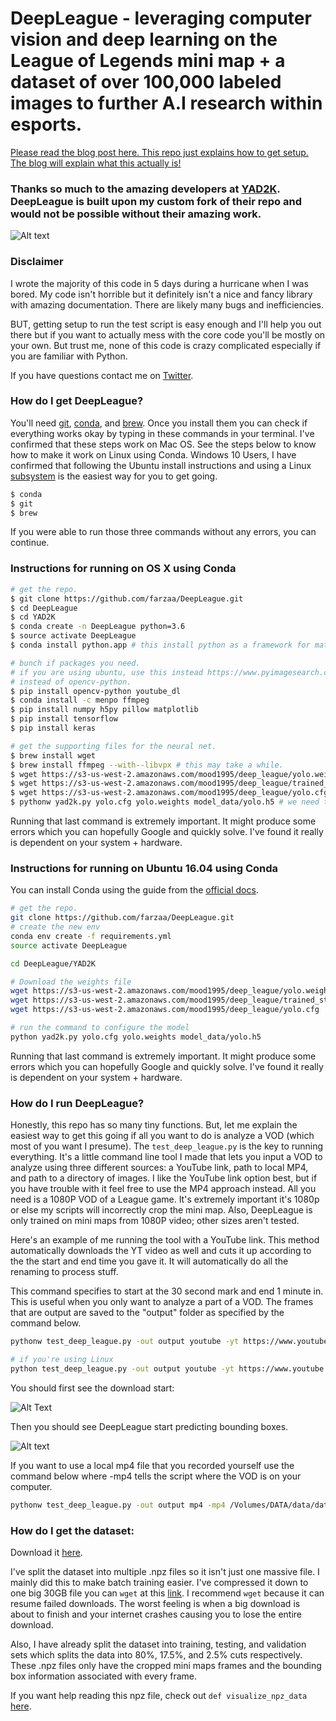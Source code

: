# DeepLeague - leveraging computer vision and deep learning on the League of Legends mini map + a dataset of over 100,000 labeled images to further A.I research within esports.

[Please read the blog post here. This repo just explains how to get setup. The blog will explain what this actually is!](https://medium.com/p/d275fd17c4e0/)

### Thanks so much to the amazing developers at [YAD2K](https://github.com/allanzelener/YAD2K). DeepLeague is built upon my custom fork of their repo and would not be possible without their amazing work.

![Alt text](https://media.giphy.com/media/3ohc0PVVsgt578uBkA/giphy.gif)
### Disclaimer
I wrote the majority of this code in 5 days during a hurricane when I was bored. My code isn't horrible but it definitely isn't a nice and fancy library with amazing documentation. There are likely many bugs and inefficiencies.

BUT, getting setup to run the test script is easy enough and I'll help you out there but if you want to actually mess with the core code you'll be mostly on your own. But trust me, none of this code is crazy complicated especially if you are familiar with Python.

If you have questions contact me on [Twitter](https://twitter.com/FarzaTV).

### How do I get DeepLeague?

You'll need [git](https://git-scm.com/book/en/v2/Getting-Started-Installing-Git), [conda](https://conda.io/docs/user-guide/install/index.html), and [brew](https://brew.sh/). Once you install them you can check if everything works okay by typing in these commands in your terminal. I've confirmed that these steps work on Mac OS. See the steps below to know how to make it work on Linux using Conda. Windows 10 Users, I have confirmed that following the Ubuntu install instructions and using a Linux [subsystem](https://docs.microsoft.com/en-us/windows/wsl/install-win10) is the easiest
way for you to get going.


```sh
$ conda
$ git
$ brew
```

If you were able to run those three commands without any errors, you can continue.

### Instructions for running on OS X using Conda

```sh
# get the repo.
$ git clone https://github.com/farzaa/DeepLeague.git
$ cd DeepLeague
$ cd YAD2K
$ conda create -n DeepLeague python=3.6
$ source activate DeepLeague
$ conda install python.app # this install python as a framework for mat plot lib.

# bunch if packages you need.
# if you are using ubuntu, use this instead https://www.pyimagesearch.com/2016/10/24/ubuntu-16-04-how-to-install-opencv/
# instead of opencv-python.
$ pip install opencv-python youtube_dl
$ conda install -c menpo ffmpeg
$ pip install numpy h5py pillow matplotlib
$ pip install tensorflow
$ pip install keras

# get the supporting files for the neural net.
$ brew install wget
$ brew install ffmpeg --with--libvpx # this may take a while.
$ wget https://s3-us-west-2.amazonaws.com/mood1995/deep_league/yolo.weights
$ wget https://s3-us-west-2.amazonaws.com/mood1995/deep_league/trained_stage_3_best.h5
$ wget https://s3-us-west-2.amazonaws.com/mood1995/deep_league/yolo.cfg
$ pythonw yad2k.py yolo.cfg yolo.weights model_data/yolo.h5 # we need to use pythonw when calling DeepLeague!
```
Running that last command is extremely important. It might produce some errors which you can hopefully Google and quickly solve. I've found it really is dependent on your system + hardware.

### Instructions for running on Ubuntu 16.04 using Conda

You can install Conda using the guide from  the [official docs](https://conda.io/docs/user-guide/install/linux.html).

```sh
# get the repo.
git clone https://github.com/farzaa/DeepLeague.git
# create the new env
conda env create -f requirements.yml
source activate DeepLeague

cd DeepLeague/YAD2K

# Download the weights file
wget https://s3-us-west-2.amazonaws.com/mood1995/deep_league/yolo.weights
wget https://s3-us-west-2.amazonaws.com/mood1995/deep_league/trained_stage_3_best.h5
wget https://s3-us-west-2.amazonaws.com/mood1995/deep_league/yolo.cfg

# run the command to configure the model
python yad2k.py yolo.cfg yolo.weights model_data/yolo.h5
```

Running that last command is extremely important. It might produce some errors which you can hopefully Google and quickly solve. I've found it really is dependent on your system + hardware.


### How do I run DeepLeague?
Honestly, this repo has so many tiny functions. But, let me explain the easiest way to get this going if all you want to do is analyze a VOD (which most of you want I presume). The ```test_deep_league.py``` is the key to running everything. It's a little command line tool I made that lets you input a VOD to analyze using three different sources: a YouTube link, path to local MP4, and path to a directory of images. I like the YouTube link option best, but if you have trouble with it feel free to use the MP4 approach instead. All you need is a 1080P VOD of a League game. It's extremely important it's 1080p or else my scripts will incorrectly crop the mini map. Also, DeepLeague is only trained on mini maps from 1080P video; other sizes aren't tested.

Here's an example of me running the tool with a YouTube link. This method automatically downloads the YT video as well and cuts it up according to the the start and end time you gave it. It will automatically do all the renaming to process stuff.

This command specifies to start at the 30 second mark and end 1 minute in. This is useful when you only want to analyze a part of a VOD. The frames that are output are saved to the "output" folder as specified by the command below.

```sh
pythonw test_deep_league.py -out output youtube -yt https://www.youtube.com/watch?v=vPwZW1FvtWA -yt_path /output -start 0:00:30 -end 0:01:00

# if you're using Linux
python test_deep_league.py -out output youtube -yt https://www.youtube.com/watch?v=vPwZW1FvtWA -yt_path /output -start 0:00:30 -end 0:01:00
```

You should first see the download start:

![Alt Text](https://media.giphy.com/media/l49JQHcc04ZyYX3t6/giphy.gif)

Then you should see DeepLeague start predicting bounding boxes.

![Alt text](https://media.giphy.com/media/3oFzlYZnMiO1wSsc0g/giphy.gif)

If you want to use a local mp4 file that you recorded yourself use the command below where -mp4 tells the script where the VOD is on your computer.

```sh
pythonw test_deep_league.py -out output mp4 -mp4 /Volumes/DATA/data/data/C9_CLG_G_2_MARCH_12_2017/vod.mp4
```

### How do I get the dataset:
Download it [here](https://archive.org/details/DeepLeague100K).

I've split the dataset into multiple .npz files so it isn't just one massive file. I mainly did this to make batch training easier. I've compressed it down to one big 30GB file you can ```wget``` at this [link](https://archive.org/compress/DeepLeague100K). I recommend ```wget``` because it can resume failed downloads. The worst feeling is when a big download is about to finish and your internet crashes causing you to lose the entire download.

Also, I have already split the dataset into training, testing, and validation sets which splits the data into 80%, 17.5%, and 2.5% cuts respectively. These .npz files only have the cropped mini maps frames and the bounding box information associated with every frame.

If you want help reading this npz file, check out ```def visualize_npz_data``` [here](https://github.com/farzaa/DeepLeague/blob/master/Data%20Scripts/vis_data.py).
